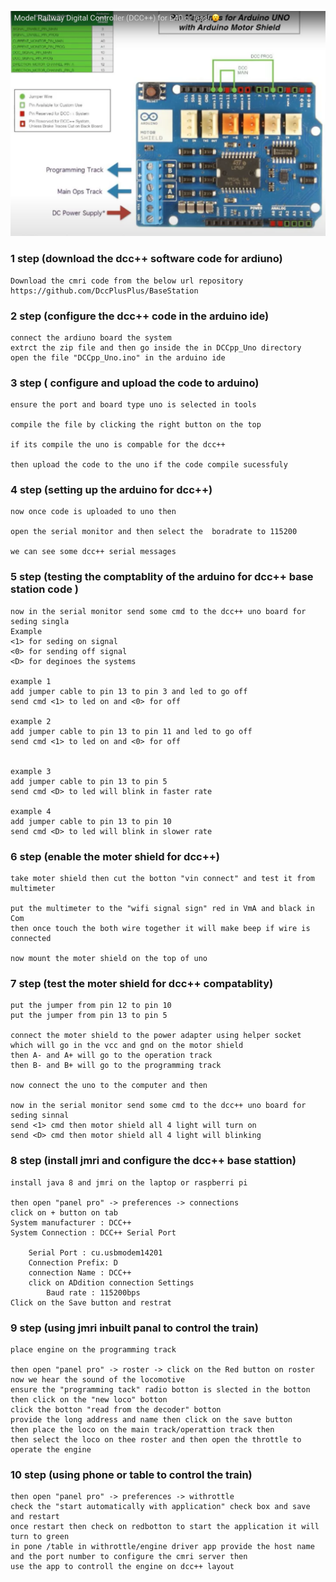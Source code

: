 
![](https://github.com/adarshkumarsingh83/jmri-cmri/blob/main/DOCUMENTS/UNO%20BASED%20DCC%2B%2B%20BASE%20STATION%20/uno%20cmri.png)

### 1 step (download the dcc++ software code for ardiuno)
```
Download the cmri code from the below url repository 
https://github.com/DccPlusPlus/BaseStation
```

### 2 step (configure the dcc++ code in the arduino ide)
```
connect the ardiuno board the system 
extrct the zip file and then go inside the in DCCpp_Uno directory 
open the file "DCCpp_Uno.ino" in the arduino ide 
```

### 3 step ( configure and upload the code to arduino)
```
ensure the port and board type uno is selected in tools 

compile the file by clicking the right button on the top 

if its compile the uno is compable for the dcc++

then upload the code to the uno if the code compile sucessfuly 
```

### 4 step (setting up the arduino for dcc++)
```
now once code is uploaded to uno then 

open the serial monitor and then select the  boradrate to 115200 

we can see some dcc++ serial messages 

```

### 5 step (testing the comptablity of the arduino for dcc++ base station code )
```
now in the serial monitor send some cmd to the dcc++ uno board for seding singla 
Example 
<1> for seding on signal 
<0> for sending off signal 
<D> for deginoes the systems 

example 1
add jumper cable to pin 13 to pin 3 and led to go off 
send cmd <1> to led on and <0> for off 

example 2
add jumper cable to pin 13 to pin 11 and led to go off 
send cmd <1> to led on and <0> for off 


example 3
add jumper cable to pin 13 to pin 5 
send cmd <D> to led will blink in faster rate 

example 4
add jumper cable to pin 13 to pin 10 
send cmd <D> to led will blink in slower rate 
```


### 6 step (enable the moter shield for dcc++)
```
take moter shield then cut the botton "vin connect" and test it from multimeter 

put the multimeter to the "wifi signal sign" red in VmA and black in Com 
then once touch the both wire together it will make beep if wire is connected 

now mount the moter shield on the top of uno 
```

### 7 step (test the moter shield for dcc++ compatablity)
```
put the jumper from pin 12 to pin 10 
put the jumper from pin 13 to pin 5

connect the moter shield to the power adapter using helper socket which will go in the vcc and gnd on the motor shield 
then A- and A+ will go to the operation track 
then B- and B+ will go to the programming track

now connect the uno to the computer and then 

now in the serial monitor send some cmd to the dcc++ uno board for seding sinnal 
send <1> cmd then motor shield all 4 light will turn on 
send <D> cmd then motor shield all 4 light will blinking 

```

### 8 step (install jmri and configure the dcc++ base stattion)
```
install java 8 and jmri on the laptop or raspberri pi 

then open "panel pro" -> preferences -> connections 
click on + button on tab 
System manufacturer : DCC++
System Connection : DCC++ Serial Port 

	Serial Port : cu.usbmodem14201 
	Connection Prefix: D
	connection Name : DCC++
	click on ADdition connection Settings 
		Baud rate : 115200bps 
Click on the Save button and restrat 

```


### 9 step (using jmri inbuilt panal to control the train)
```
place engine on the programming track 

then open "panel pro" -> roster -> click on the Red button on roster 
now we hear the sound of the locomotive 
ensure the "programming tack" radio botton is slected in the botton 
then click on the "new loco" botton 
click the botton "read from the decoder" botton 
provide the long address and name then click on the save button
then place the loco on the main track/operattion track then 
then select the loco on thee roster and then open the throttle to operate the engine 
```


### 10 step (using phone or table to control the train)
```
then open "panel pro" -> preferences -> withrottle
check the "start automatically with application" check box and save and restart 
once restart then check on redbotton to start the application it will turn to green 
in pone /table in withrottle/engine driver app provide the host name and the port number to configure the cmri server then 
use the app to controll the engine on dcc++ layout 

```
